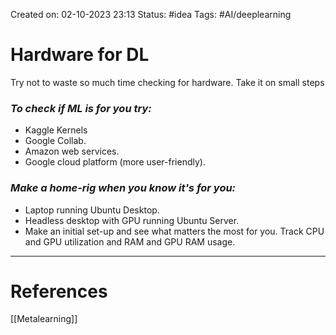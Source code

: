 Created on: 02-10-2023 23:13
Status: #idea
Tags: #AI/deeplearning 
# Hardware for DL
Try not to waste so much time checking for hardware. Take it on small steps

### _**To check if ML is for you try:**_
- Kaggle Kernels
- Google Collab.
- Amazon web services.
- Google cloud platform (more user-friendly).
### _**Make a home-rig when you know it's for you:**_
- Laptop running Ubuntu Desktop.
- Headless desktop with GPU running Ubuntu Server.
- Make an initial set-up and see what matters the most for you. Track CPU and GPU utilization and RAM and GPU RAM usage.

-----------------
# References
[[Metalearning]]
